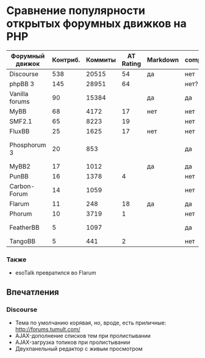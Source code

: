 # Сравнение популярности открытых форумных движков на PHP

Форумный движок | Контриб. | Коммиты | AT Rating | Markdown | composer | Tapatalk | Исходники                                 | Коммит     | Примечания
----------------|----------|---------|-----------|----------|----------|----------|-------------------------------------------|------------|-----------
Discourse       | 538      | 20515   | 54        | да       | нет      |          | https://github.com/discourse/discourse    | 07.10.2016 |
phpBB 3         | 145      | 28951   | 64        |          | нет?     | да       | https://github.com/phpbb/phpbb            | 03.10.2016 |
Vanilla forums  | 90       | 15384   |           | да       | да       |          | https://github.com/vanilla/vanilla        | 07.10.2016 |
MyBB            | 68       | 4172    | 17        | нет      | нет      | да       | https://github.com/mybb/mybb              | 23.09.2016 |
SMF2.1          | 65       | 8223    | 19        |          | нет      | да       | https://github.com/SimpleMachines/SMF2.1  | 30.09.2016 |
FluxBB          | 25       | 1625    | 17        | нет      | нет      |          | https://github.com/fluxbb/fluxbb          | 16.06.2016 |
Phosphorum 3    | 20       | 853     |           |          | да       |          | https://github.com/phalcon/forum          | 29.08.2016 | Phalcon official Forum
MyBB2           | 17       | 1012    |           | да       | да       |          | https://github.com/mybb/mybb2             | 09.09.2016 |
PunBB           | 16       | 1378    | 4         |          | нет      |          | https://github.com/punbb/punbb            | 14.09.2016 |
Carbon-Forum    | 14       | 1059    |           |          | нет      |          | https://github.com/lincanbin/Carbon-Forum | 08.09.2016 |
Flarum          | 11       | 248     | 18        | да       | да       |          | https://github.com/flarum/flarum          | 19.07.2016 |
Phorum          | 10       | 3719    | 1         |          | нет      |          | https://github.com/Phorum/Core            | 27.09.2016 |
FeatherBB       | 5        | 1097    |           |          | да       |          | https://github.com/featherbb/featherbb    | 22.02.2016 | Форк FluxBB 1.5
TangoBB         | 5        | 441     | 2         |          | нет      |          | https://github.com/Codetana/TangoBB       | 09.06.2016 |

### Также

- esoTalk превратился во Flarum

## Впечатления

### Discourse

- Тема по умолчанию корявая, но, вроде, есть приличные: http://forums.tumult.com/
- AJAX-дополнение списков тем при пролистывании
- AJAX-загрузка топиков при пролистывании
- Двухпанельный редактор с живым просмотром
